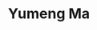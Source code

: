 ---
bio: 
  matter.
education:
  courses:
  - course: 学士学位
    institution: XXX
    year: 2021
email: "XXX@qq.com"
first_name: Yumeng
highlight_name: false
interests:
- 生物信息
last_name: Ma
role: Visiting Student
social:
- icon: envelope
  icon_pack: fas
  link: mailto:XXX@qq.com
superuser: true
title: Yumeng Ma
user_groups:
- Alumni
weight: 1100
---
